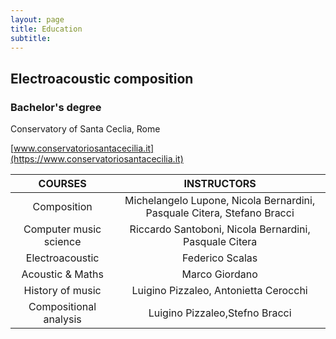 ```yaml
---
layout: page
title: Education
subtitle:
---
```


## Electroacoustic composition
###  Bachelor's degree

Conservatory of Santa Ceclia, Rome

[www.conservatoriosantacecilia.it](https://www.conservatoriosantacecilia.it)


|COURSES|INSTRUCTORS|
|:---:|:---:|
|Composition|Michelangelo Lupone, Nicola Bernardini, Pasquale Citera, Stefano Bracci|
|Computer music science|Riccardo Santoboni, Nicola Bernardini, Pasquale Citera|
|Electroacoustic|Federico Scalas|
|Acoustic & Maths|Marco Giordano|
|History of music|Luigino Pizzaleo, Antonietta Cerocchi|
|Compositional analysis|Luigino Pizzaleo,Stefno Bracci|
